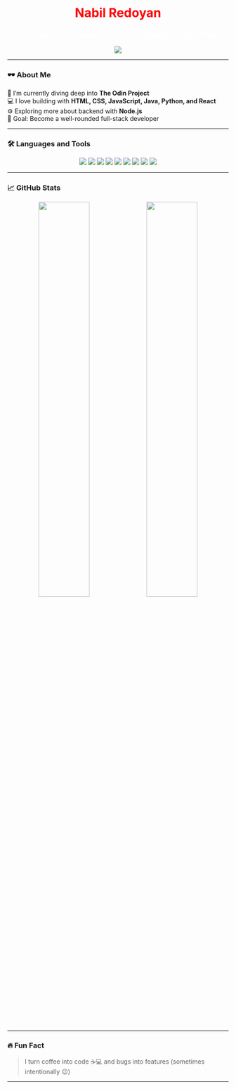 <h1 align="center" style="color:red;"> Nabil Redoyan</h1>
<h3 align="center" style="color:white;">Full-Stack Dev in Training | Currently Doing The Odin Project</h3>

<p align="center">
  <img src="https://img.shields.io/badge/Code%20Mode-ON-red?style=for-the-badge&logo=github&logoColor=white">
</p>

---

### 🕶️ About Me
🌱 I’m currently diving deep into **The Odin Project**  
💻 I love building with **HTML, CSS, JavaScript, Java, Python, and React**  
⚙️ Exploring more about backend with **Node.js**  
🎯 Goal: Become a well-rounded full-stack developer  

---

### 🛠️ Languages and Tools

<p align="center">
  <img src="https://img.shields.io/badge/HTML5-black?style=for-the-badge&logo=html5&logoColor=red">
  <img src="https://img.shields.io/badge/CSS3-black?style=for-the-badge&logo=css3&logoColor=red">
  <img src="https://img.shields.io/badge/JavaScript-black?style=for-the-badge&logo=javascript&logoColor=red">
  <img src="https://img.shields.io/badge/React-black?style=for-the-badge&logo=react&logoColor=red">
  <img src="https://img.shields.io/badge/Java-black?style=for-the-badge&logo=openjdk&logoColor=red">
  <img src="https://img.shields.io/badge/Python-black?style=for-the-badge&logo=python&logoColor=red">
  <img src="https://img.shields.io/badge/Git-black?style=for-the-badge&logo=git&logoColor=red">
  <img src="https://img.shields.io/badge/Node.js-black?style=for-the-badge&logo=node.js&logoColor=red">
  <img src="https://img.shields.io/badge/VS Code-black?style=for-the-badge&logo=visual-studio-code&logoColor=red">
</p>

---

### 📈 GitHub Stats
<p align="center">
  <img width="48%" src="https://github-readme-stats.vercel.app/api?username=nabil-redoyan&show_icons=true&theme=dark&icon_color=red&text_color=red&title_color=red" />
  <img width="48%" src="https://github-readme-streak-stats.herokuapp.com/?user=nabil-redoyan&theme=dark&ring=red&fire=red" />
</p>

---

### 🔥 Fun Fact

> I turn coffee into code ☕💻 and bugs into features (sometimes intentionally 😉)
---




